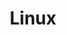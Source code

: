 ---
title: "Linux"
description: "Notes for linux distribution usage"
slug: "Linux"
image: "linux.jpg"
style:
    background: "#2a9d8f"
    color: "#fff"
---
